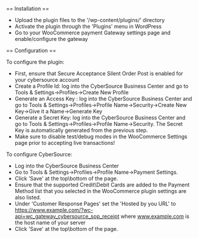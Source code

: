 == Installation ==

 * Upload the plugin files to the '/wp-content/plugins/' directory
 * Activate the plugin through the 'Plugins' menu in WordPress
 * Go to your WooCommerce payment Gateway settings page and enable/configure the gateway

== Configuration ==

To configure the plugin:

 * First, ensure that Secure Acceptance Silent Order Post is enabled for your cybersource account
 * Create a Profile Id: log into the CyberSource Business Center and go to Tools & Settings->Profiles->Create New Profile
 * Generate an Access Key : log into the CyberSource Business Center and go to Tools & Settings->Profiles->Profile Name->Security->Create New Key->Give it a Name->Generate Key
 * Generate a Secret Key: log into the CyberSource Business Center and go to Tools & Settings->Profiles->Profile Name->Security. The Secret Key is automatically generated from the previous step.
 * Make sure to disable test/debug modes in the WooCommerce Settings page prior to accepting live transactions!

To configure CyberSource:

 * Log into the CyberSource Business Center
 * Go to Tools & Settings->Profiles->Profile Name->Payment Settings.
 * Click 'Save' at the top\bottom of the page.
 * Ensure that the supported Credit\Debit Cards are added to the Payment Method list that you selected in the WooCommerce plugin settings are also listed.
 * Under 'Customer Response Pages' set the 'Hosted by you URL' to https://www.example.com/?wc-api=wc_gateway_cybersource_sop_receipt where www.example.com is the host name of your server
 * Click 'Save' at the top\bottom of the page.